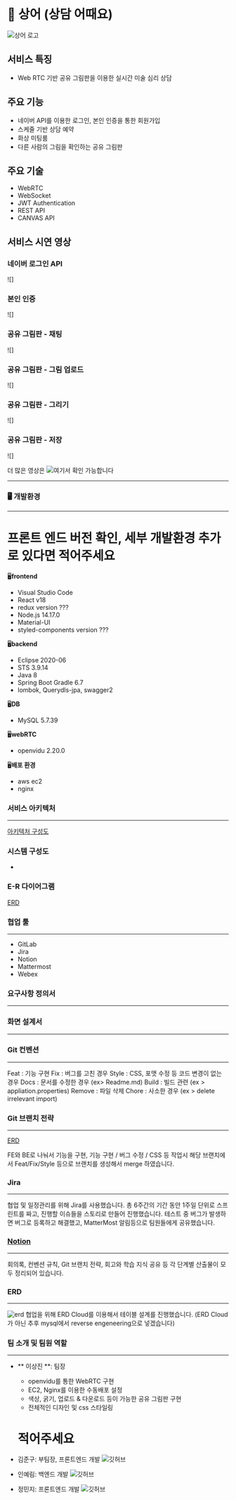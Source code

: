 # 🌊 상어 (상담 어때요)

![상어 로고]()


## 서비스 특징

- Web RTC 기반  공유 그림판을 이용한 실시간 미술 심리 상담

## 주요 기능

  - 네이버 API를 이용한 로그인, 본인 인증을 통한 회원가입 
  - 스케줄 기반 상담 예약
  - 화상 미팅룸
  - 다른 사람의 그림을 확인하는 공유 그림판

## 주요 기술

  - WebRTC
  - WebSocket
  - JWT Authentication
  - REST API
  - CANVAS API

## 서비스 시연 영상

  ### 네이버 로그인 API
  ![]  

  ### 본인 인증
  ![]  

  ### 공유 그림판 - 채팅
  ![]  

  ### 공유 그림판 - 그림 업로드
  ![]  

  ### 공유 그림판 - 그리기
  ![]  

  ### 공유 그림판 - 저장
  ![]  




더 많은 영상은 ![여기]()서 확인 가능합니다

---

### 🖥️ 개발환경

---

# 프론트 엔드 버전 확인, 세부 개발환경 추가로 있다면 적어주세요

🖥️**frontend**

- Visual Studio Code
- React v18 
- redux version ???
- Node.js 14.17.0
- Material-UI
- styled-components version ???

🖥️**backend**

- Eclipse 2020-06
- STS 3.9.14
- Java 8
- Spring Boot Gradle 6.7
- lombok, Querydls-jpa, swagger2

🖥️**DB**

- MySQL 5.7.39

🖥️**webRTC**

- openvidu 2.20.0

🖥️**배포 환경**

- aws ec2
- nginx

### 서비스 아키텍처

---

[아키텍처 구성도]()




### 시스템 구성도
-


### E-R 다이어그램
[ERD](https://www.erdcloud.com/d/fj9adz4HAg2kJBc5e)

### 협업 툴

---

- GitLab
- Jira
- Notion
- Mattermost
- Webex


### 요구사항 정의서

---



### 화면 설계서

---

### Git 컨벤션

---

Feat : 기능 구현
Fix : 버그를 고친 경우
Style : CSS, 포맷 수정 등 코드 변경이 없는 경우
Docs : 문서를 수정한 경우 (ex> Readme.md)
Build : 빌드 관련 (ex > appliation.properties)
Remove : 파일 삭제
Chore : 사소한 경우 (ex > delete irrelevant  import)

### Git 브랜치 전략

---

[ERD](https://www.erdcloud.com/d/fj9adz4HAg2kJBc5e)

FE와 BE로 나눠서 기능을 구현, 기능 구현 / 버그 수정 / CSS 등 작업시 해당 브랜치에서 Feat/Fix/Style 등으로 브랜치를 생성해서 merge 하였습니다. 


### Jira

---

협업 및 일정관리를 위해 Jira를 사용했습니다. 총 6주간의 기간 동안 1주일 단위로 스프린트를 짜고, 진행할 이슈들을 스토리로 만들어 진행했습니다. 테스트 중 버그가 발생하면 버그로 등록하고 해결했고, MatterMost 알림등으로 팀원들에게 공유했습니다.

### [Notion]((https://nifty-artichoke-167.notion.site/30a8f33c69eb4646bfa754072cf9917a))

---

회의록, 컨벤션 규칙, Git 브랜치 전략, 회고와 학습 지식 공유 등 각 단계별 산출물이 모두 정리되어 있습니다.

### ERD

---

![erd]()
협업을 위해 ERD Cloud를 이용해서 테이블 설계를 진행했습니다.
(ERD Cloud가 아닌 추후 mysql에서 reverse engeneering으로 넣겠습니다)


### 팀 소개 및 팀원 역할

---

- ** 이상진 **: 팀장
  - openvidu를 통한 WebRTC 구현
  - EC2, Nginx를 이용한 수동배포 설정
  - 색상, 굵기, 업로드 & 다운로드 등이 가능한 공유 그림판 구현
  - 전체적인 디자인 및 css 스타일링

  # 적어주세요
* 김준구: 부팀장, 프론트엔드 개발 ![깃허브]()

* 인예림: 백엔드 개발 ![깃허브]()

* 정민지: 프론트엔드 개발 ![깃허브]()


